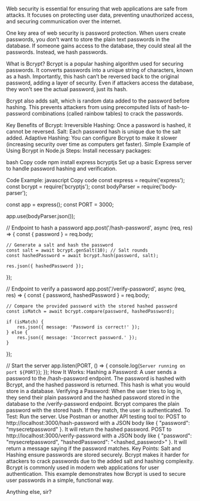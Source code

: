 Web security is essential for ensuring that web applications are safe from attacks. It focuses on protecting user data, preventing unauthorized access, and securing communication over the internet.

One key area of web security is password protection. When users create passwords, you don’t want to store the plain text passwords in the database. If someone gains access to the database, they could steal all the passwords. Instead, we hash passwords.

What is Bcrypt?
Bcrypt is a popular hashing algorithm used for securing passwords. It converts passwords into a unique string of characters, known as a hash. Importantly, this hash can’t be reversed back to the original password, adding a layer of security. Even if attackers access the database, they won't see the actual password, just its hash.

Bcrypt also adds salt, which is random data added to the password before hashing. This prevents attackers from using precomputed lists of hash-to-password combinations (called rainbow tables) to crack the passwords.

Key Benefits of Bcrypt:
Irreversible Hashing: Once a password is hashed, it cannot be reversed.
Salt: Each password hash is unique due to the salt added.
Adaptive Hashing: You can configure Bcrypt to make it slower (increasing security over time as computers get faster).
Simple Example of Using Bcrypt in Node.js
Steps:
Install necessary packages:

bash
Copy code
npm install express bcryptjs
Set up a basic Express server to handle password hashing and verification.

Code Example:
javascript
Copy code
const express = require('express');
const bcrypt = require('bcryptjs');
const bodyParser = require('body-parser');

const app = express();
const PORT = 3000;

app.use(bodyParser.json());

// Endpoint to hash a password
app.post('/hash-password', async (req, res) => {
    const { password } = req.body;

    // Generate a salt and hash the password
    const salt = await bcrypt.genSalt(10); // Salt rounds
    const hashedPassword = await bcrypt.hash(password, salt);

    res.json({ hashedPassword });
});

// Endpoint to verify a password
app.post('/verify-password', async (req, res) => {
    const { password, hashedPassword } = req.body;

    // Compare the provided password with the stored hashed password
    const isMatch = await bcrypt.compare(password, hashedPassword);

    if (isMatch) {
        res.json({ message: 'Password is correct!' });
    } else {
        res.json({ message: 'Incorrect password.' });
    }
});

// Start the server
app.listen(PORT, () => {
    console.log(`Server running on port ${PORT}`);
});
How It Works:
Hashing a Password:
A user sends a password to the /hash-password endpoint.
The password is hashed with Bcrypt, and the hashed password is returned. This hash is what you would store in a database.
Verifying a Password:
When the user tries to log in, they send their plain password and the hashed password stored in the database to the /verify-password endpoint.
Bcrypt compares the plain password with the stored hash. If they match, the user is authenticated.
To Test:
Run the server.
Use Postman or another API testing tool to:
POST to http://localhost:3000/hash-password with a JSON body like { "password": "mysecretpassword" }. It will return the hashed password.
POST to http://localhost:3000/verify-password with a JSON body like { "password": "mysecretpassword", "hashedPassword": "<hashed_password>" }. It will return a message saying if the password matches.
Key Points:
Salt and Hashing ensure passwords are stored securely.
Bcrypt makes it harder for attackers to crack passwords due to the added salt and hashing complexity.
Bcrypt is commonly used in modern web applications for user authentication.
This example demonstrates how Bcrypt is used to secure user passwords in a simple, functional way.

Anything else, sir?